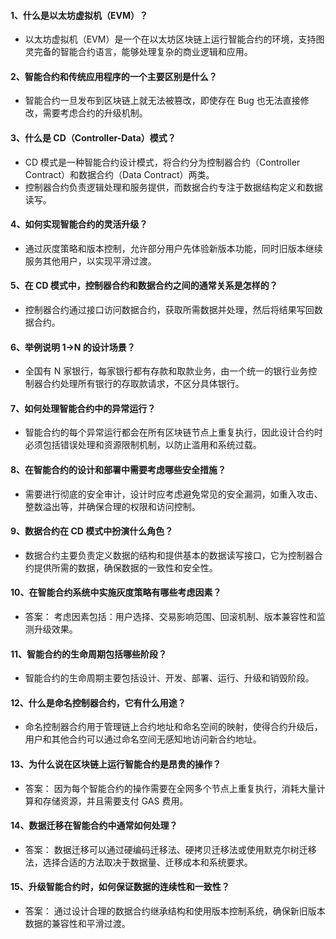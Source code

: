   
#### 1、什么是以太坊虚拟机（EVM）？
- 以太坊虚拟机（EVM）是一个在以太坊区块链上运行智能合约的环境，支持图灵完备的智能合约语言，能够处理复杂的商业逻辑和应用。

#### 2、智能合约和传统应用程序的一个主要区别是什么？
- 智能合约一旦发布到区块链上就无法被篡改，即使存在 Bug 也无法直接修改，需要考虑合约的升级机制。

#### 3、什么是 CD（Controller-Data）模式？
- CD 模式是一种智能合约设计模式，将合约分为控制器合约（Controller Contract）和数据合约（Data Contract）两类。
- 控制器合约负责逻辑处理和服务提供，而数据合约专注于数据结构定义和数据读写。

#### 4、如何实现智能合约的灵活升级？
- 通过灰度策略和版本控制，允许部分用户先体验新版本功能，同时旧版本继续服务其他用户，以实现平滑过渡。

#### 5、在 CD 模式中，控制器合约和数据合约之间的通常关系是怎样的？
- 控制器合约通过接口访问数据合约，获取所需数据并处理，然后将结果写回数据合约。

#### 6、举例说明 1->N 的设计场景？
- 全国有 N 家银行，每家银行都有存款和取款业务，由一个统一的银行业务控制器合约处理所有银行的存取款请求，不区分具体银行。

#### 7、如何处理智能合约中的异常运行？
- 智能合约的每个异常运行都会在所有区块链节点上重复执行，因此设计合约时必须包括错误处理和资源限制机制，以防止滥用和系统过载。

#### 8、在智能合约的设计和部署中需要考虑哪些安全措施？
- 需要进行彻底的安全审计，设计时应考虑避免常见的安全漏洞，如重入攻击、整数溢出等，并确保合理的权限和访问控制。

#### 9、数据合约在 CD 模式中扮演什么角色？
- 数据合约主要负责定义数据的结构和提供基本的数据读写接口，它为控制器合约提供所需的数据，确保数据的一致性和安全性。

#### 10、在智能合约系统中实施灰度策略有哪些考虑因素？
- 答案： 考虑因素包括：用户选择、交易影响范围、回滚机制、版本兼容性和监测升级效果。

#### 11、智能合约的生命周期包括哪些阶段？
- 智能合约的生命周期主要包括设计、开发、部署、运行、升级和销毁阶段。

#### 12、什么是命名控制器合约，它有什么用途？
- 命名控制器合约用于管理链上合约地址和命名空间的映射，使得合约升级后，用户和其他合约可以通过命名空间无感知地访问新合约地址。

#### 13、为什么说在区块链上运行智能合约是昂贵的操作？
- 答案： 因为每个智能合约的操作需要在全网多个节点上重复执行，消耗大量计算和存储资源，并且需要支付 GAS 费用。

#### 14、数据迁移在智能合约中通常如何处理？
- 答案： 数据迁移可以通过硬编码迁移法、硬拷贝迁移法或使用默克尔树迁移法，选择合适的方法取决于数据量、迁移成本和系统要求。

#### 15、升级智能合约时，如何保证数据的连续性和一致性？
- 答案： 通过设计合理的数据合约继承结构和使用版本控制系统，确保新旧版本数据的兼容性和平滑过渡。